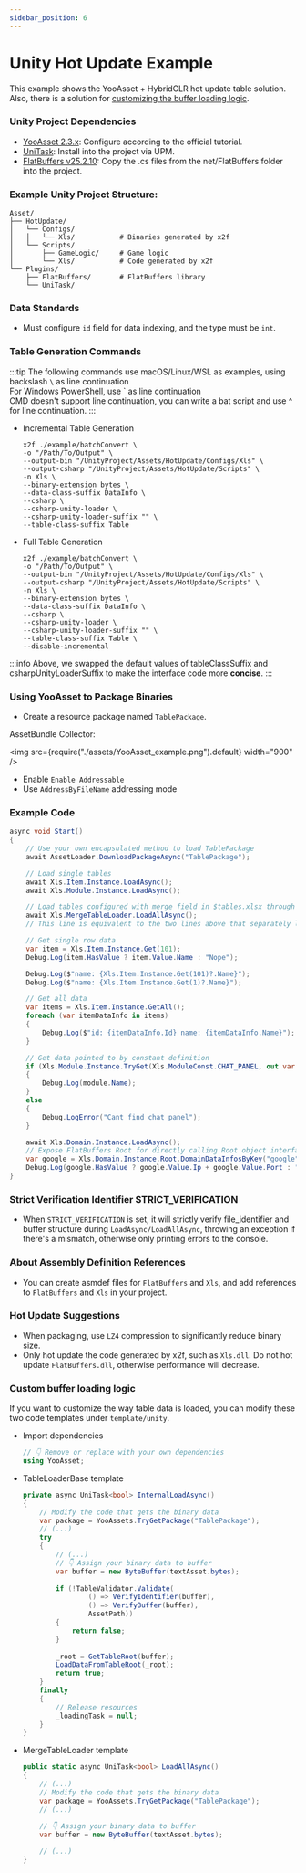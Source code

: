 ```yaml
---
sidebar_position: 6
---
```


# Unity Hot Update Example

This example shows the YooAsset + HybridCLR hot update table solution. Also, there is a solution for [customizing the buffer loading logic](#custom-buffer-loading-logic).

### Unity Project Dependencies

- [YooAsset 2.3.x](https://www.yooasset.com/): Configure according to the official tutorial.
- [UniTask](https://github.com/Cysharp/UniTask/releases): Install into the project via UPM.
- [FlatBuffers v25.2.10](https://github.com/google/flatbuffers/tree/master/net/FlatBuffers): Copy the .cs files from the net/FlatBuffers folder into the project.

### Example Unity Project Structure:

```
Asset/
├── HotUpdate/       
│   └── Configs/        
│   │   └── Xls/           # Binaries generated by x2f     
│   └── Scripts/
│       ├── GameLogic/     # Game logic
│       └── Xls/           # Code generated by x2f
└── Plugins/        
    ├── FlatBuffers/       # FlatBuffers library
    └── UniTask/     
```

### Data Standards

- Must configure `id` field for data indexing, and the type must be `int`.

### Table Generation Commands

:::tip
The following commands use macOS/Linux/WSL as examples, using backslash `\` as line continuation  
For Windows PowerShell, use \` as line continuation  
CMD doesn't support line continuation, you can write a bat script and use ^ for line continuation.
:::

- Incremental Table Generation

    ```shell
    x2f ./example/batchConvert \
    -o "/Path/To/Output" \
    --output-bin "/UnityProject/Assets/HotUpdate/Configs/Xls" \ 
    --output-csharp "/UnityProject/Assets/HotUpdate/Scripts" \
    -n Xls \
    --binary-extension bytes \ 
    --data-class-suffix DataInfo \
    --csharp \
    --csharp-unity-loader \
    --csharp-unity-loader-suffix "" \
    --table-class-suffix Table
    ```

- Full Table Generation

    ```shell
    x2f ./example/batchConvert \
    -o "/Path/To/Output" \
    --output-bin "/UnityProject/Assets/HotUpdate/Configs/Xls" \ 
    --output-csharp "/UnityProject/Assets/HotUpdate/Scripts" \
    -n Xls \
    --binary-extension bytes \ 
    --data-class-suffix DataInfo \
    --csharp \
    --csharp-unity-loader \
    --csharp-unity-loader-suffix "" \
    --table-class-suffix Table \
    --disable-incremental
    ```

:::info
Above, we swapped the default values of tableClassSuffix and csharpUnityLoaderSuffix to make the interface code more **concise**.
:::

### Using YooAsset to Package Binaries

- Create a resource package named `TablePackage`.

AssetBundle Collector:

<img src={require("./assets/YooAsset_example.png").default}  width="900" />

- Enable `Enable Addressable`
- Use `AddressByFileName` addressing mode

### Example Code

```csharp
async void Start()
{
    // Use your own encapsulated method to load TablePackage
    await AssetLoader.DownloadPackageAsync("TablePackage");

    // Load single tables
    await Xls.Item.Instance.LoadAsync();
    await Xls.Module.Instance.LoadAsync();

    // Load tables configured with merge field in $tables.xlsx through merge table interface
    await Xls.MergeTableLoader.LoadAllAsync();  
    // This line is equivalent to the two lines above that separately load item and module, see implementation in MergeTableLoader.cs

    // Get single row data
    var item = Xls.Item.Instance.Get(101);
    Debug.Log(item.HasValue ? item.Value.Name : "Nope");

    Debug.Log($"name: {Xls.Item.Instance.Get(101)?.Name}");
    Debug.Log($"name: {Xls.Item.Instance.Get(1)?.Name}");

    // Get all data
    var items = Xls.Item.Instance.GetAll();
    foreach (var itemDataInfo in items)
    {
        Debug.Log($"id: {itemDataInfo.Id} name: {itemDataInfo.Name}");
    }

    // Get data pointed to by constant definition
    if (Xls.Module.Instance.TryGet(Xls.ModuleConst.CHAT_PANEL, out var module))
    {
        Debug.Log(module.Name);
    }
    else
    {
        Debug.LogError("Cant find chat panel");
    }

    await Xls.Domain.Instance.LoadAsync();
    // Expose FlatBuffers Root for directly calling Root object interfaces
    var google = Xls.Domain.Instance.Root.DomainDataInfosByKey("google");
    Debug.Log(google.HasValue ? google.Value.Ip + google.Value.Port : "Nope");
}
```

### Strict Verification Identifier STRICT_VERIFICATION

- When `STRICT_VERIFICATION` is set, it will strictly verify file_identifier and buffer structure during `LoadAsync/LoadAllAsync`, throwing an exception if there's a mismatch, otherwise only printing errors to the console.

### About Assembly Definition References

- You can create asmdef files for `FlatBuffers` and `Xls`, and add references to `FlatBuffers` and `Xls` in your project.

### Hot Update Suggestions

- When packaging, use `LZ4` compression to significantly reduce binary size.
- Only hot update the code generated by x2f, such as `Xls.dll`. Do not hot update `FlatBuffers.dll`, otherwise performance will decrease.

### Custom buffer loading logic

If you want to customize the way table data is loaded, you can modify these two code templates under `template/unity`.

- Import dependencies

    ```csharp
    // 👇 Remove or replace with your own dependencies
    using YooAsset;
    ```

- TableLoaderBase template

    ```csharp title="template/unity/unityTableLoaderBaseTemplate.cs"
    private async UniTask<bool> InternalLoadAsync()
    {
        // Modify the code that gets the binary data
        var package = YooAssets.TryGetPackage("TablePackage");
        // (...)
        try
        {
            // (...) 
            // 👇 Assign your binary data to buffer
            var buffer = new ByteBuffer(textAsset.bytes);
        
            if (!TableValidator.Validate(
                    () => VerifyIdentifier(buffer),
                    () => VerifyBuffer(buffer),
                    AssetPath))
            {
                return false;
            }
        
            _root = GetTableRoot(buffer);
            LoadDataFromTableRoot(_root);
            return true;
        }
        finally
        {
            // Release resources
            _loadingTask = null;
        }
    }
    ```

- MergeTableLoader template

    ```csharp title="template/unity/unityMergeTableTemplate.cs"
    public static async UniTask<bool> LoadAllAsync()
    {   
        // (...)
        // Modify the code that gets the binary data
        var package = YooAssets.TryGetPackage("TablePackage");
        // (...)
        
        // 👇 Assign your binary data to buffer
        var buffer = new ByteBuffer(textAsset.bytes);

        // (...)
    }
    ```
